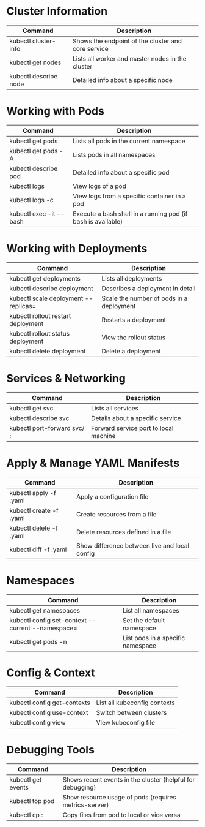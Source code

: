 # Cluster Information
| Command | Description |
| --------------------------------- | -------------------------------------------------- |
| kubectl cluster-info              | Shows the endpoint of the cluster and core service |
| kubectl get nodes                 | Lists all worker and master nodes in the cluster   |
| kubectl describe node <node-name> | Detailed info about a specific node                |

# Working with Pods
| Command | Description |
| ---------------------------------------------------------- | ------------------------------------------------------------ |
| kubectl get pods                                           | Lists all pods in the current namespace                      | 
| kubectl get pods -A                                        | Lists pods in all namespaces                                 |
| kubectl describe pod <pod-name>                            | Detailed info about a specific pod                           |
| kubectl logs <pod-name>                                    | View logs of a pod                                           |
| kubectl logs <pod-name> -c <container-name>                | View logs from a specific container in a pod                 |
| kubectl exec -it <pod-name> -- bash	                       | Execute a bash shell in a running pod (if bash is available) |

# Working with Deployments
| Command                                            | Description                              |
| -------------------------------------------------- | ---------------------------------------- |
| kubectl get deployments                            | Lists all deployments                    |
| kubectl describe deployment <name>                 | Describes a deployment in detail         |
| kubectl scale deployment <name> --replicas=<count> | Scale the number of pods in a deployment |
| kubectl rollout restart deployment <name>          | Restarts a deployment                    |
| kubectl rollout status deployment <name>           | View the rollout status                  |
| kubectl delete deployment <name>                   | Delete a deployment                      |

# Services & Networking
| Command                                                        | Description                           |
| -------------------------------------------------------------- | ------------------------------------- |
| kubectl get svc                                                | Lists all services                    |
| kubectl describe svc <service-name>                            | Details about a specific service      |
| kubectl port-forward svc/<svc-name> <local-port>:<remote-port> | Forward service port to local machine |

# Apply & Manage YAML Manifests
| Command                       | Description                                   |
| ----------------------------- | --------------------------------------------- |
| kubectl apply -f <file>.yaml  | Apply a configuration file                    |
| kubectl create -f <file>.yaml | Create resources from a file                  |
| kubectl delete -f <file>.yaml | Delete resources defined in a file            |
| kubectl diff -f <file>.yaml   | Show difference between live and local config |

# Namespaces
| Command                                                      | Description                       |
| -------------------------------------------------------------| --------------------------------- |
| kubectl get namespaces                                       | List all namespaces               |
| kubectl config set-context --current --namespace=<namespace> | Set the default namespace         |
| kubectl get pods -n <namespace>                              | List pods in a specific namespace |

# Config & Context
| Command                           | Description                  |
| --------------------------------- | ---------------------------- |
| kubectl config get-contexts       | List all kubeconfig contexts |
| kubectl config use-context <name> | Switch between clusters      |
| kubectl config view               | View kubeconfig file         |

# Debugging Tools
| Command                                   | Description                                                |
| ----------------------------------------- | ---------------------------------------------------------- |
| kubectl get events                        | Shows recent events in the cluster (helpful for debugging) |
| kubectl top pod                           | Show resource usage of pods (requires metrics-server)      |
| kubectl cp <pod-name>:<path> <local-path> | Copy files from pod to local or vice versa                 |
